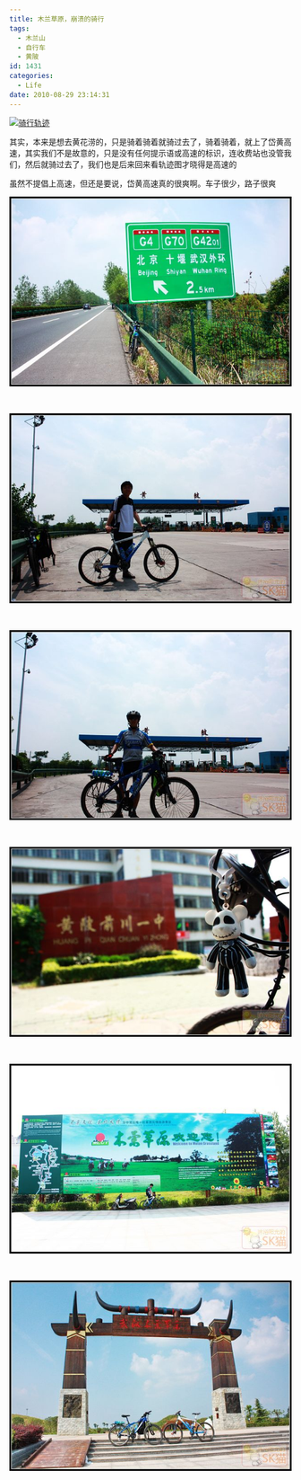 ```yaml
---
title: 木兰草原，崩溃的骑行
tags:
  - 木兰山
  - 自行车
  - 黄陂
id: 1431
categories:
  - Life
date: 2010-08-29 23:14:31
---
```


[![](/images/2012/03/骑行轨迹.jpg "骑行轨迹")](/images/2012/03/骑行轨迹.jpg)

其实，本来是想去黄花涝的，只是骑着骑着就骑过去了，骑着骑着，就上了岱黄高速，其实我们不是故意的，只是没有任何提示语或高速的标识，连收费站也没管我们，然后就骑过去了，我们也是后来回来看轨迹图才晓得是高速的

虽然不提倡上高速，但还是要说，岱黄高速真的很爽啊。车子很少，路子很爽

[![](/images/2010/08/IMG_8057.jpg "IMG_8057")](/images/2010/08/IMG_8057.jpg)

&nbsp;

[![](/images/2010/08/IMG_8062.jpg "IMG_8062")](/images/2010/08/IMG_8062.jpg)

&nbsp;

[![](/images/2010/08/IMG_8066.jpg "IMG_8066")](/images/2010/08/IMG_8066.jpg)

&nbsp;

[![](/images/2010/08/IMG_8072.jpg "IMG_8072")](/images/2010/08/IMG_8072.jpg)

&nbsp;

[![](/images/2010/08/IMG_8073.jpg "IMG_8073")](/images/2010/08/IMG_8073.jpg)

&nbsp;

[![](/images/2010/08/IMG_8093.jpg "IMG_8093")](/images/2010/08/IMG_8093.jpg)